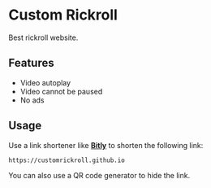 # Custom Rickroll
Best rickroll website.

## Features
- Video autoplay
- Video cannot be paused
- No ads

## Usage
Use a link shortener like **[Bitly](https://bitly.com)** to shorten the following link:

`https://customrickroll.github.io`

You can also use a QR code generator to hide the link.
